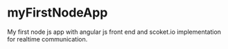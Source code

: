 # myFirstNodeApp
My first node js app with angular js front end and scoket.io implementation for realtime communication.
